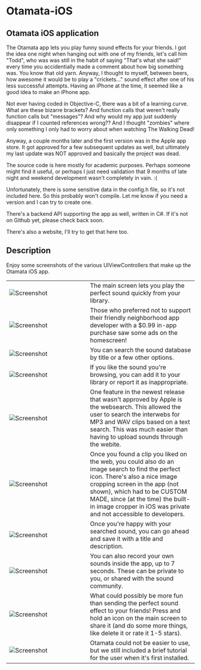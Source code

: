 Otamata-iOS
===========

Otamata iOS application
-----------------------
The Otamata app lets you play funny sound effects for your friends.  I got the idea one night when hanging out with one of my friends, let's call him "Todd", who was was still in the habit of saying "That's what she said!" every time you accidentially made a comment about how big something was.  You know that old yarn.  Anyway, I thought to myself, between beers, how awesome it would be to play a "crickets..." sound effect after one of his less successful attempts.  Having an iPhone at the time, it seemed like a good idea to make an iPhone app.

Not ever having coded in Objective-C, there was a bit of a learning curve.  What are these bizarre brackets?  And function calls that weren't really function calls but "messages"?  And why would my app just suddenly disappear if I counted references wrong??  And I thought "zombies" where only something I only had to worry about when watching The Walking Dead!

Anyway, a couple months later and the first version was in the Apple app store.  It got approved for a few subsequent updates as well, but ultimately my last update was NOT approved and basically the project was dead.

The source code is here mostly for academic purposes.  Perhaps someone might find it useful, or perhaps I just need validation that 9 months of late night and weekend development wasn't completely in vain.  :(

Unfortunately, there is some sensitive data in the config.h file, so it's not included here.  So this probably won't compile.  Let me know if you need a version and I can try to create one.

There's a backend API supporting the app as well, written in C#.  If it's not on Github yet, please check back soon. 

There's also a website, I'll try to get that here too.

Description
-----------

Enjoy some screenshots of the various UIViewControllers that make up the Otamata iOS app. 

<table cellpadding="10">

<tr>
<td width="200"><img src="Screenshots/ss-main-no-ad.png" alt="Screenshot" /></td>
<td>The main screen lets you play the perfect sound quickly from your library.</td>
</tr>

<tr>
<td><img src="Screenshots/ss-main-ad.png" alt="Screenshot" /></td>
<td>Those who preferred not to support their friendly neighborhood app developer with a $0.99 in-app purchase saw some ads on the homescreen!</td>
</tr>

<tr>
<td><img src="Screenshots/ss-browse.png" alt="Screenshot" /></td>
<td>You can search the sound database by title or a few other options.</td>
</tr>

<tr>
<td><img src="Screenshots/ss-download.png" alt="Screenshot" /></td>
<td>If you like the sound you're browsing, you can add it to your library or report it as inappropriate.</td>
</tr>

<tr>
<td><img src="Screenshots/ss-websearch.png" alt="Screenshot" /></td>
<td>One feature in the newest release that wasn't approved by Apple is the websearch.  This allowed the user to search
the interwebs for MP3 and WAV clips based on a text search.  This was much easier than having to upload sounds through
the webite.</td>
</tr>

<tr>
<td><img src="Screenshots/ss-icon-websearch.png" alt="Screenshot" /></td>
<td>Once you found a clip you liked on the web, you could also do an image search to find the perfect icon.  There's also a nice image cropping screen in the app (not shown), which had to be CUSTOM MADE, since (at the time) the built-in image cropper in iOS was private and not accessible to developers.</td>
</tr>

<tr>
<td><img src="Screenshots/ss-record-save.png" alt="Screenshot" /></td>
<td>Once you're happy with your searched sound, you can go ahead and save it with a title and description.</td>
</tr>

<tr>
<td><img src="Screenshots/ss-record.png" alt="Screenshot" /></td>
<td>You can also record your own sounds inside the app, up to 7 seconds.  These can be private to you, or shared with the sound community.</td>
</tr>

<tr>
<td><img src="Screenshots/ss-sharing.png" alt="Screenshot" /></td>
<td>What could possibly be more fun than sending the perfect sound effect to your friends!  Press and hold an icon on the main screen to share it (and do some more things, like delete it or rate it 1-5 stars).</td>
</tr>

<tr>
<td><img src="Screenshots/ss-intro-help-1.png" alt="Screenshot" /></td>
<td>Otamata could not be easier to use, but we still included a brief tutorial for the user when it's first installed.</td>
</tr>


</table>


